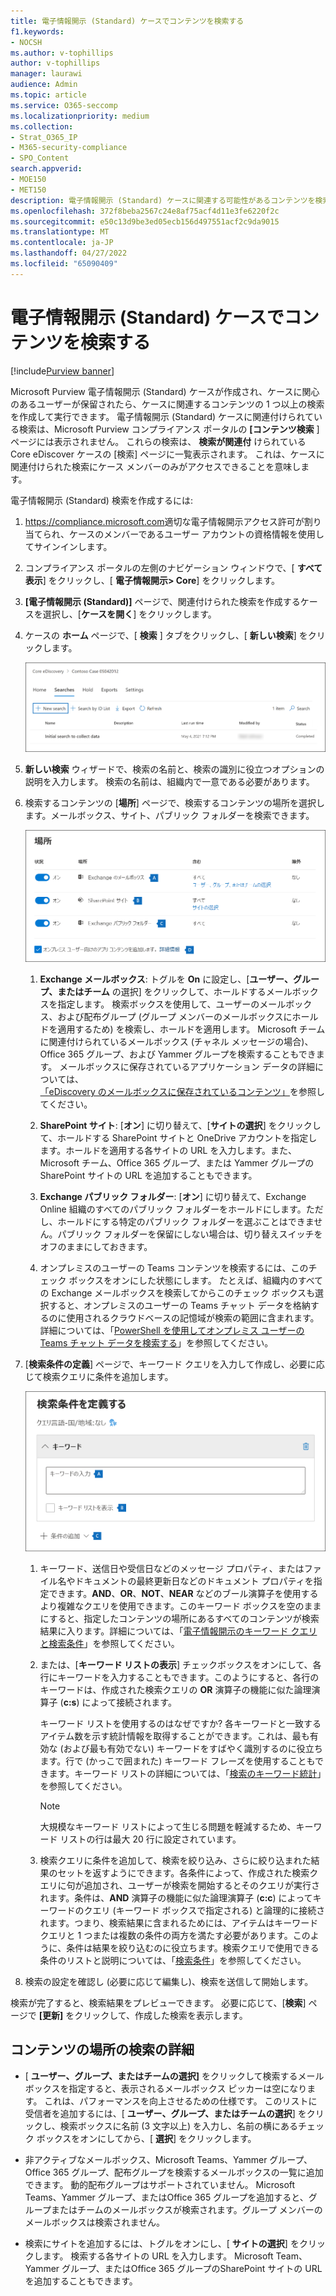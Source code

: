 ```yaml
---
title: 電子情報開示 (Standard) ケースでコンテンツを検索する
f1.keywords:
- NOCSH
ms.author: v-tophillips
author: v-tophillips
manager: laurawi
audience: Admin
ms.topic: article
ms.service: O365-seccomp
ms.localizationpriority: medium
ms.collection:
- Strat_O365_IP
- M365-security-compliance
- SPO_Content
search.appverid:
- MOE150
- MET150
description: 電子情報開示 (Standard) ケースに関連する可能性があるコンテンツを検索します。
ms.openlocfilehash: 372f8beba2567c24e8af75acf4d11e3fe6220f2c
ms.sourcegitcommit: e50c13d9be3ed05ecb156d497551acf2c9da9015
ms.translationtype: MT
ms.contentlocale: ja-JP
ms.lasthandoff: 04/27/2022
ms.locfileid: "65090409"
---
```

# <a name="search-for-content-in-a-ediscovery-standard-case"></a>電子情報開示 (Standard) ケースでコンテンツを検索する

[!include[Purview banner](../includes/purview-rebrand-banner.md)]

Microsoft Purview 電子情報開示 (Standard) ケースが作成され、ケースに関心のあるユーザーが保留されたら、ケースに関連するコンテンツの 1 つ以上の検索を作成して実行できます。 電子情報開示 (Standard) ケースに関連付けられている検索は、Microsoft Purview コンプライアンス ポータルの **[コンテンツ検索** ] ページには表示されません。 これらの検索は、 **検索が関連付** けられている Core eDiscover ケースの [検索] ページに一覧表示されます。 これは、ケースに関連付けられた検索にケース メンバーのみがアクセスできることを意味します。

電子情報開示 (Standard) 検索を作成するには:
  
1. <https://compliance.microsoft.com>適切な電子情報開示アクセス許可が割り当てられ、ケースのメンバーであるユーザー アカウントの資格情報を使用してサインインします。

2. コンプライアンス ポータルの左側のナビゲーション ウィンドウで、[ **すべて表示**] をクリックし、[ **電子情報開示> Core**] をクリックします。

3. **[電子情報開示 (Standard)]** ページで、関連付けられた検索を作成するケースを選択し、[**ケースを開く**] をクリックします。

4. ケースの **ホーム** ページで、[ **検索** ] タブをクリックし、[ **新しい検索**] をクリックします。

   ![[新しい検索] をクリックして電子情報開示 (Standard) 検索を作成します。](../media/CoreeDiscoverySearch1.png)

5. **新しい検索** ウィザードで、検索の名前と、検索の識別に役立つオプションの説明を入力します。 検索の名前は、組織内で一意である必要があります。

6. 検索するコンテンツの [**場所**] ページで、検索するコンテンツの場所を選択します。メールボックス、サイト、パブリック フォルダーを検索できます。

    ![保留にするコンテンツの場所を選択します。](../media/ContentSearchLocations.png)
  
   1. **Exchange メールボックス**: トグルを **On** に設定し、[**ユーザー、グループ、またはチーム** の選択] をクリックして、ホールドするメールボックスを指定します。 検索ボックスを使用して、ユーザーのメールボックス、および配布グループ (グループ メンバーのメールボックスにホールドを適用するため) を検索し、ホールドを適用します。 Microsoft チームに関連付けられているメールボックス (チャネル メッセージの場合)、Office 365 グループ、および Yammer グループを検索することもできます。 メールボックスに保存されているアプリケーション データの詳細については、[「eDiscovery のメールボックスに保存されているコンテンツ」](what-is-stored-in-exo-mailbox.md)を参照してください。

   2. **SharePoint サイト**: [**オン**] に切り替えて、[**サイトの選択**] をクリックして、ホールドする SharePoint サイトと OneDrive アカウントを指定します。ホールドを適用する各サイトの URL を入力します。また、Microsoft チーム、Office 365 グループ、または Yammer グループの SharePoint サイトの URL を追加することもできます。
  
   3. **Exchange パブリック フォルダー**: [**オン**] に切り替えて、Exchange Online 組織のすべてのパブリック フォルダーをホールドにします。ただし、ホールドにする特定のパブリック フォルダーを選ぶことはできません。パブリック フォルダーを保留にしない場合は、切り替えスイッチをオフのままにしておきます。
  
   4. オンプレミスのユーザーの Teams コンテンツを検索するには、このチェック ボックスをオンにした状態にします。 たとえば、組織内のすべての Exchange メールボックスを検索してからこのチェック ボックスも選択すると、オンプレミスのユーザーの Teams チャット データを格納するのに使用されるクラウドベースの記憶域が検索の範囲に含まれます。 詳細については、「[PowerShell を使用してオンプレミス ユーザーの Teams チャット データを検索する](search-cloud-based-mailboxes-for-on-premises-users.md)」を参照してください。

7. [**検索条件の定義**] ページで、キーワード クエリを入力して作成し、必要に応じて検索クエリに条件を追加します。

   ![検索クエリを構成します。](../media/ContentSearchQuery.png)

   1. キーワード、送信日や受信日などのメッセージ プロパティ、またはファイル名やドキュメントの最終更新日などのドキュメント プロパティを指定できます。**AND**、**OR**、**NOT**、**NEAR** などのブール演算子を使用するより複雑なクエリを使用できます。このキーワード ボックスを空のままにすると、指定したコンテンツの場所にあるすべてのコンテンツが検索結果に入ります。詳細については、「[電子情報開示のキーワード クエリと検索条件](keyword-queries-and-search-conditions.md)」を参照してください。

   2. または、[**キーワード リストの表示**] チェックボックスをオンにして、各行にキーワードを入力することもできます。このようにすると、各行のキーワードは、作成された検索クエリの **OR** 演算子の機能に似た論理演算子 (**c:s**) によって接続されます。

      キーワード リストを使用するのはなぜですか? 各キーワードと一致するアイテム数を示す統計情報を取得することができます。これは、最も有効な (および最も有効でない) キーワードをすばやく識別するのに役立ちます。行で (かっこで囲まれた) キーワード フレーズを使用することもできます。キーワード リストの詳細については、「[検索のキーワード統計](view-keyword-statistics-for-content-search.md#get-keyword-statistics-for-searches)」を参照してください。

      > [!NOTE]
      > 大規模なキーワード リストによって生じる問題を軽減するため、キーワード リストの行は最大 20 行に設定されています。

   3. 検索クエリに条件を追加して、検索を絞り込み、さらに絞り込まれた結果のセットを返すようにできます。各条件によって、作成された検索クエリに句が追加され、ユーザーが検索を開始するとそのクエリが実行されます。条件は、**AND** 演算子の機能に似た論理演算子 (**c:c**) によってキーワードのクエリ (キーワード ボックスで指定される) と論理的に接続されます。つまり、検索結果に含まれるためには、アイテムはキーワード クエリと 1 つまたは複数の条件の両方を満たす必要があります。このように、条件は結果を絞り込むのに役立ちます。検索クエリで使用できる条件のリストと説明については、「[検索条件](keyword-queries-and-search-conditions.md#search-conditions)」を参照してください。

8. 検索の設定を確認し (必要に応じて編集し)、検索を送信して開始します。

検索が完了すると、検索結果をプレビューできます。 必要に応じて、[**検索**] ページで **[更新]** をクリックして、作成した検索を表示します。

## <a name="more-information-about-searching-content-locations"></a>コンテンツの場所の検索の詳細

- [ **ユーザー、グループ、またはチームの選択]** をクリックして検索するメールボックスを指定すると、表示されるメールボックス ピッカーは空になります。 これは、パフォーマンスを向上させるための仕様です。 このリストに受信者を追加するには、[ **ユーザー、グループ、またはチームの選択**] をクリックし、検索ボックスに名前 (3 文字以上) を入力し、名前の横にあるチェック ボックスをオンにしてから、[ **選択**] をクリックします。

- 非アクティブなメールボックス、Microsoft Teams、Yammer グループ、Office 365 グループ、配布グループを検索するメールボックスの一覧に追加できます。 動的配布グループはサポートされていません。 Microsoft Teams、Yammer グループ、またはOffice 365 グループを追加すると、グループまたはチームのメールボックスが検索されます。グループ メンバーのメールボックスは検索されません。

- 検索にサイトを追加するには、トグルをオンにし、[ **サイトの選択**] をクリックします。 検索する各サイトの URL を入力します。 Microsoft Team、Yammer グループ、またはOffice 365 グループのSharePoint サイトの URL を追加することもできます。
